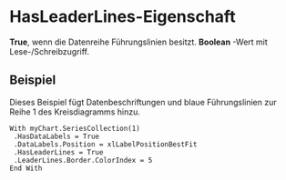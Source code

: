 
# HasLeaderLines-Eigenschaft

 **True**, wenn die Datenreihe Führungslinien besitzt. **Boolean** -Wert mit Lese-/Schreibzugriff.


## Beispiel

Dieses Beispiel fügt Datenbeschriftungen und blaue Führungslinien zur Reihe 1 des Kreisdiagramms hinzu.


```
With myChart.SeriesCollection(1) 
 .HasDataLabels = True 
 .DataLabels.Position = xlLabelPositionBestFit 
 .HasLeaderLines = True 
 .LeaderLines.Border.ColorIndex = 5 
End With
```

